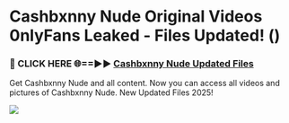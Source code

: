# Cashbxnny Nude Original Videos 0nlyFans Leaked - Files Updated! ()

<h3>🔴 CLICK HERE 🌐==►► <a href="https://tinyurl.com/2p9ay9w9" rel="nofollow">Cashbxnny Nude Updated Files</a></h3>

Get Cashbxnny Nude and all content. Now you can access all videos and pictures of Cashbxnny Nude. New Updated Files 2025!

[![](https://i.imgur.com/KQgVmj3.gif)](https://tinyurl.com/2p9ay9w9)
